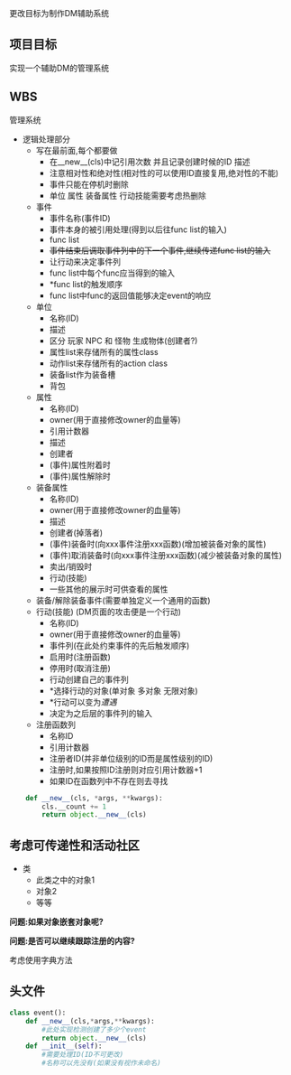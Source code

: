更改目标为制作DM辅助系统


## 项目目标

实现一个辅助DM的管理系统

## WBS

管理系统

- 逻辑处理部分    
    - 写在最前面,每个都要做
        - 在__new__(cls)中记引用次数 并且记录创建时候的ID   描述
        - 注意相对性和绝对性(相对性的可以使用ID直接复用,绝对性的不能)
        - 事件只能在停机时删除
        - 单位 属性 装备属性 行动技能需要考虑热删除
    - 事件
        - 事件名称(事件ID)
        - 事件本身的被引用处理(得到以后往func list的输入)
        - func list
        - ~~事件结束后调取事件列中的下一个事件,继续传递func list的输入~~
        - 让行动来决定事件列
        - func list中每个func应当得到的输入
        - \*func list的触发顺序
        - func list中func的返回值能够决定event的响应
    - 单位
        - 名称(ID)
        - 描述
        - 区分 玩家 NPC 和 怪物 生成物体(创建者?)
        - 属性list来存储所有的属性class
        - 动作list来存储所有的action class
        - 装备list作为装备槽
        - 背包
    - 属性
        - 名称(ID)
        - owner(用于直接修改owner的血量等)
        - 引用计数器
        - 描述
        - 创建者
        - (事件)属性附着时
        - (事件)属性解除时
    - 装备属性
        - 名称(ID)
        - owner(用于直接修改owner的血量等)
        - 描述
        - 创建者(掉落者)
        - (事件)装备时(向xxx事件注册xxx函数)(增加被装备对象的属性)
        - (事件)取消装备时(向xxx事件注册xxx函数)(减少被装备对象的属性)
        - 卖出/销毁时
        - 行动(技能)
        - 一些其他的展示时可供查看的属性
    - 装备/解除装备事件(需要单独定义一个通用的函数)
    - 行动(技能) (DM页面的攻击便是一个行动)
        - 名称(ID)
        - owner(用于直接修改owner的血量等)
        - 事件列(在此处约束事件的先后触发顺序)
        - 启用时(注册函数)
        - 停用时(取消注册)
        - 行动创建自己的事件列
        - \*选择行动的对象(单对象 多对象 无限对象)
        - \*行动可以变为*遭遇*
        - 决定为之后层的事件列的输入
    - 注册函数列
        - 名称ID
        - 引用计数器
        - 注册者ID(并非单位级别的ID而是属性级别的ID)
        - 注册时,如果按照ID注册则对应引用计数器+1
        - 如果ID在函数列中不存在则去寻找

```python
    def __new__(cls, *args, **kwargs):
        cls.__count += 1
        return object.__new__(cls)
```

## 考虑可传递性和活动社区

- 类
    - 此类之中的对象1
    - 对象2
    - 等等

**问题:如果对象嵌套对象呢?**

**问题:是否可以继续跟踪注册的内容?**

考虑使用字典方法

## 头文件

```python
class event():
    def __new__(cls,*args,**kwargs):
        #此处实现检测创建了多少个event
        return object.__new__(cls)
    def __init__(self):
        #需要处理ID(ID不可更改)
        #名称可以先没有(如果没有视作未命名)

```
